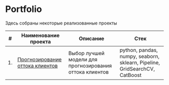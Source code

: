 # Portfolio

Здесь собраны некоторые реализованные проекты

| #    | Наименование проекта                | Описание                                                     | Стек                                                         |
| ---- | ------------------------------------------------------------ | ------------------------------------------------------------ | ------------------------------------------------------------ |
| 1.   | [Прогнозирование оттока клиентов](https://github.com/ryaboman/Portfolio/tree/main/Customer%20churn%20prediction%20in%20telecom) | Выбор лучшей модели для прогнозирования <br/>оттока клиентов |  python, pandas, numpy, seaborn, sklearn, Pipeline, GridSearchCV, CatBoost |
